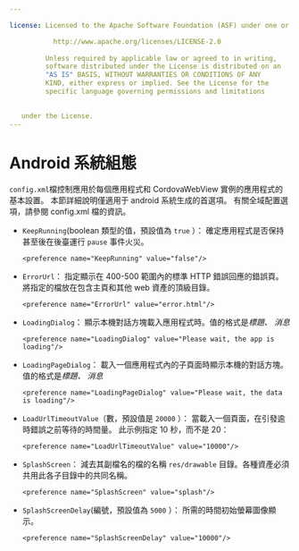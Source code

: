 ```yaml
---

license: Licensed to the Apache Software Foundation (ASF) under one or more contributor license agreements. See the NOTICE file distributed with this work for additional information regarding copyright ownership. The ASF licenses this file to you under the Apache License, Version 2.0 (the "License"); you may not use this file except in compliance with the License. You may obtain a copy of the License at

           http://www.apache.org/licenses/LICENSE-2.0
    
         Unless required by applicable law or agreed to in writing,
         software distributed under the License is distributed on an
         "AS IS" BASIS, WITHOUT WARRANTIES OR CONDITIONS OF ANY
         KIND, either express or implied. See the License for the
         specific language governing permissions and limitations
    

   under the License.
---
```


# Android 系統組態

`config.xml`檔控制應用於每個應用程式和 CordovaWebView 實例的應用程式的基本設置。 本節詳細說明僅適用于 android 系統生成的首選項。 有關全域配置選項，請參閱 config.xml 檔的資訊。

*   `KeepRunning`(boolean 類型的值，預設值為 `true` ）： 確定應用程式是否保持甚至後在後臺運行 `pause` 事件火災。
    
        <preference name="KeepRunning" value="false"/>
        

*   `ErrorUrl`： 指定顯示在 400-500 範圍內的標準 HTTP 錯誤回應的錯誤頁。 將指定的檔放在包含主頁和其他 web 資產的頂級目錄。
    
        <preference name="ErrorUrl" value="error.html"/>
        

*   `LoadingDialog`： 顯示本機對話方塊載入應用程式時。值的格式是*標題、 消息*
    
        <preference name="LoadingDialog" value="Please wait, the app is loading"/>
        

*   `LoadingPageDialog`： 載入一個應用程式內的子頁面時顯示本機的對話方塊。值的格式是*標題、 消息*
    
        <preference name="LoadingPageDialog" value="Please wait, the data is loading"/>
        

*   `LoadUrlTimeoutValue`（數，預設值是 `20000` ）： 當載入一個頁面，在引發逾時錯誤之前等待的時間量。 此示例指定 10 秒，而不是 20：
    
        <preference name="LoadUrlTimeoutValue" value="10000"/>
        

*   `SplashScreen`： 減去其副檔名的檔的名稱 `res/drawable` 目錄。各種資產必須共用此各子目錄中的共同名稱。
    
        <preference name="SplashScreen" value="splash"/>
        

*   `SplashScreenDelay`(編號，預設值為 `5000` ）： 所需的時間初始螢幕圖像顯示。
    
        <preference name="SplashScreenDelay" value="10000"/>